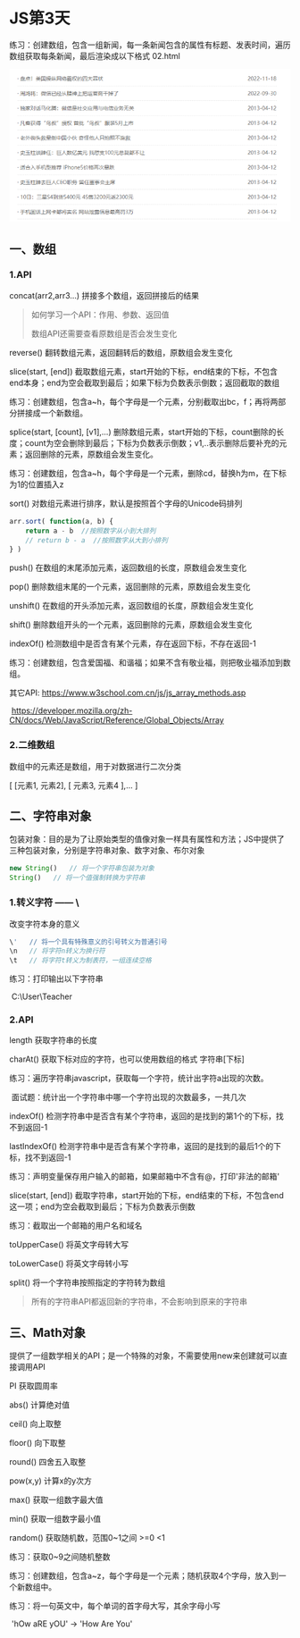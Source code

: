 # JS第3天

练习：创建数组，包含一组新闻，每一条新闻包含的属性有标题、发表时间，遍历数组获取每条新闻，最后渲染成以下格式   02.html

![image-20230224094048290](assets\image-20230224094048290.png)

## 一、数组

### 1.API

   concat(arr2,arr3...)      拼接多个数组，返回拼接后的结果

> 如何学习一个API：作用、参数、返回值
>
> 数组API还需要查看原数组是否会发生变化

   reverse()    翻转数组元素，返回翻转后的数组，原数组会发生变化

   slice(start, [end])    截取数组元素，start开始的下标，end结束的下标，不包含end本身；end为空会截取到最后；如果下标为负数表示倒数；返回截取的数组

   练习：创建数组，包含a~h，每个字母是一个元素，分别截取出bc，f；再将两部分拼接成一个新数组。

   splice(start, [count], [v1],...)     删除数组元素，start开始的下标，count删除的长度；count为空会删除到最后；下标为负数表示倒数；v1,..表示删除后要补充的元素；返回删除的元素，原数组会发生变化。

   练习：创建数组，包含a~h，每个字母是一个元素，删除cd，替换h为m，在下标为1的位置插入z

   sort()    对数组元素进行排序，默认是按照首个字母的Unicode码排列

```js
arr.sort( function(a, b) {
    return a - b  //按照数字从小到大排列
    // return b - a  //按照数字从大到小排列
} )
```

  push()    在数组的末尾添加元素，返回数组的长度，原数组会发生变化

  pop()    删除数组末尾的一个元素，返回删除的元素，原数组会发生变化

  unshift()    在数组的开头添加元素，返回数组的长度，原数组会发生变化

  shift()   删除数组开头的一个元素，返回删除的元素，原数组会发生变化

  indexOf()    检测数组中是否含有某个元素，存在返回下标，不存在返回-1

  练习：创建数组，包含爱国福、和谐福；如果不含有敬业福，则把敬业福添加到数组。

   其它API:   https://www.w3school.com.cn/js/js_array_methods.asp

​                     https://developer.mozilla.org/zh-CN/docs/Web/JavaScript/Reference/Global_Objects/Array

### 2.二维数组

  数组中的元素还是数组，用于对数据进行二次分类

  [  [元素1, 元素2],  [ 元素3, 元素4 ],...  ]

## 二、字符串对象

  包装对象：目的是为了让原始类型的值像对象一样具有属性和方法；JS中提供了三种包装对象，分别是字符串对象、数字对象、布尔对象

```js
new String()   // 将一个字符串包装为对象
String()   // 将一个值强制转换为字符串
```

### 1.转义字符  ——  \

   改变字符本身的意义

```js
\'   // 将一个具有特殊意义的引号转义为普通引号
\n   // 将字符n转义为换行符
\t   // 将字符t转义为制表符，一组连续空格
```

  练习：打印输出以下字符串

​        C:\User\Teacher 

### 2.API

  length       获取字符串的长度

  charAt()    获取下标对应的字符，也可以使用数组的格式    字符串[下标]

  练习：遍历字符串javascript，获取每一个字符，统计出字符a出现的次数。

​     面试题：统计出一个字符串中哪一个字符出现的次数最多，一共几次

  indexOf()    检测字符串中是否含有某个字符串，返回的是找到的第1个的下标，找不到返回-1

 lastIndexOf()    检测字符串中是否含有某个字符串，返回的是找到的最后1个的下标，找不到返回-1

 练习：声明变量保存用户输入的邮箱，如果邮箱中不含有@，打印'非法的邮箱'

  slice(start, [end])     截取字符串，start开始的下标，end结束的下标，不包含end这一项；end为空会截取到最后；下标为负数表示倒数

  练习：截取出一个邮箱的用户名和域名

  toUpperCase()     将英文字母转大写

  toLowerCase()    将英文字母转小写

  split()     将一个字符串按照指定的字符转为数组

> 所有的字符串API都返回新的字符串，不会影响到原来的字符串

## 三、Math对象

  提供了一组数学相关的API；是一个特殊的对象，不需要使用new来创建就可以直接调用API

   PI      获取圆周率

  abs()    计算绝对值

  ceil()   向上取整

  floor()   向下取整

  round()    四舍五入取整

  pow(x,y)     计算x的y次方   

  max()    获取一组数字最大值

  min()   获取一组数字最小值

  random()    获取随机数，范围0~1之间     >=0   <1

  练习：获取0~9之间随机整数





  练习：创建数组，包含a~z，每个字母是一个元素；随机获取4个字母，放入到一个新数组中。

  练习：将一句英文中，每个单词的首字母大写，其余字母小写

​      'hOw aRE yOU'    ->   'How Are You'





